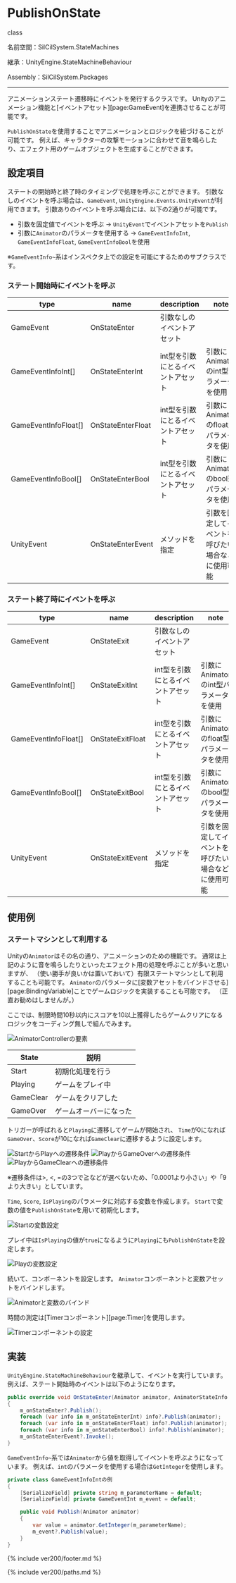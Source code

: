 # PublishOnState

class

名前空間：SilCilSystem.StateMachines

継承：UnityEngine.StateMachineBehaviour

Assembly：SilCilSystem.Packages

---

アニメーションステート遷移時にイベントを発行するクラスです。
Unityのアニメーション機能と[イベントアセット][page:GameEvent]を連携させることが可能です。

`PublishOnState`を使用することでアニメーションとロジックを紐づけることが可能です。
例えば、キャラクターの攻撃モーションに合わせて音を鳴らしたり、エフェクト用のゲームオブジェクトを生成することができます。

## 設定項目

ステートの開始時と終了時のタイミングで処理を呼ぶことができます。
引数なしのイベントを呼ぶ場合は、`GameEvent`, `UnityEngine.Events.UnityEvent`が利用できます。
引数ありのイベントを呼ぶ場合には、以下の2通りが可能です。

- 引数を固定値でイベントを呼ぶ -> `UnityEvent`でイベントアセットを`Publish`
- 引数に`Animator`のパラメータを使用する -> `GameEventInfoInt`, `GameEventInfoFloat`, `GameEventInfoBool`を使用

※`GameEventInfo~`系はインスペクタ上での設定を可能にするためのサブクラスです。

### ステート開始時にイベントを呼ぶ

|type|name|description|note|
|-|-|-|-|
|GameEvent|OnStateEnter|引数なしのイベントアセット||
|GameEventInfoInt[]|OnStateEnterInt|int型を引数にとるイベントアセット|引数にAnimatorのint型パラメータを使用|
|GameEventInfoFloat[]|OnStateEnterFloat|int型を引数にとるイベントアセット|引数にAnimatorのfloat型パラメータを使用|
|GameEventInfoBool[]|OnStateEnterBool|int型を引数にとるイベントアセット|引数にAnimatorのbool型パラメータを使用|
|UnityEvent|OnStateEnterEvent|メソッドを指定|引数を固定してイベントを呼びたい場合などに使用可能|

### ステート終了時にイベントを呼ぶ

|type|name|description|note|
|-|-|-|-|
|GameEvent|OnStateExit|引数なしのイベントアセット||
|GameEventInfoInt[]|OnStateExitInt|int型を引数にとるイベントアセット|引数にAnimatorのint型パラメータを使用|
|GameEventInfoFloat[]|OnStateExitFloat|int型を引数にとるイベントアセット|引数にAnimatorのfloat型パラメータを使用|
|GameEventInfoBool[]|OnStateExitBool|int型を引数にとるイベントアセット|引数にAnimatorのbool型パラメータを使用|
|UnityEvent|OnStateExitEvent|メソッドを指定|引数を固定してイベントを呼びたい場合などに使用可能|

## 使用例

### ステートマシンとして利用する

Unityの`Animator`はその名の通り、アニメーションのための機能です。
通常は上記のように音を鳴らしたりといったエフェクト用の処理を呼ぶことが多いと思いますが、
（使い勝手が良いかは置いておいて）有限ステートマシンとして利用することも可能です。
`Animator`のパラメータに[変数アセットをバインドさせる][page:BindingVariable]ことでゲームロジックを実装することも可能です。
（正直お勧めはしませんが。）

ここでは、制限時間10秒以内にスコアを10以上獲得したらゲームクリアになるロジックをコーディング無しで組んでみます。

![AnimatorControllerの要素][fig:LogicOutline]

|State|説明|
|-|-|
|Start|初期化処理を行う|
|Playing|ゲームをプレイ中|
|GameClear|ゲームをクリアした|
|GameOver|ゲームオーバーになった|

トリガーが呼ばれると`Playing`に遷移してゲームが開始され、
`Time`が0になれば`GameOver`、`Score`が10になれば`GameClear`に遷移するように設定します。

![StartからPlayへの遷移条件][fig:LogicStartToPlay]
![PlayからGameOverへの遷移条件][fig:LogicPlayToGameOver]
![PlayからGameClearへの遷移条件][fig:LogicPlayToGameClear]

※遷移条件は\>, \<, =の3つで≧などが選べないため、「0.0001より小さい」や「9より大きい」としています。

`Time`, `Score`, `IsPlaying`のパラメータに対応する変数を作成します。
`Start`で変数の値を`PublishOnState`を用いて初期化します。

![Startの変数設定][fig:LogicStartState]

プレイ中は`IsPlaying`の値が`true`になるように`Playing`にも`PublishOnState`を設定します。

![Playの変数設定][fig:LogicPlayState]

続いて、コンポーネントを設定します。
`Animator`コンポーネントと変数アセットをバインドします。

![Animatorと変数のバインド][fig:LogicAnimatorComponent]

時間の測定は[Timerコンポーネント][page:Timer]を使用します。

![Timerコンポーネントの設定][fig:LogicTimerComponent]

## 実装

`UnityEngine.StateMachineBehaviour`を継承して、イベントを実行しています。
例えば、ステート開始時のイベントは以下のようになります。

```cs
public override void OnStateEnter(Animator animator, AnimatorStateInfo stateInfo, int layerIndex)
{
    m_onStateEnter?.Publish();
    foreach (var info in m_onStateEnterInt) info?.Publish(animator);
    foreach (var info in m_onStateEnterFloat) info?.Publish(animator);
    foreach (var info in m_onStateEnterBool) info?.Publish(animator);
    m_onStateEnterEvent?.Invoke();
}
```

`GameEventInfo~`系では`Animator`から値を取得してイベントを呼ぶようになっています。
例えば、`int`のパラメータを使用する場合は`GetInteger`を使用します。

```cs
private class GameEventInfoIntの例
{
    [SerializeField] private string m_parameterName = default;
    [SerializeField] private GameEventInt m_event = default;

    public void Publish(Animator animator)
    {
        var value = animator.GetInteger(m_parameterName);
        m_event?.Publish(value);
    }
}
```

<!--- footer --->

{% include ver200/footer.md %}

<!--- 参照 --->

{% include ver200/paths.md %}

[fig:PlaySEOnState]: Figures/PlaySEOnState.gif
[fig:LogicOutline]: Figures/Logic_Outline.gif
[fig:LogicStartToPlay]: Figures/Logic_StartToPlay.png
[fig:LogicPlayToGameClear]: Figures/Logic_PlayToGameClear.png
[fig:LogicPlayToGameOver]: Figures/Logic_PlayToGameOver.png
[fig:LogicStartState]: Figures/Logic_StartState.png
[fig:LogicPlayState]: Figures/Logic_PlayingState.png
[fig:LogicAnimatorComponent]: Figures/Logic_AnimatorComponent.png
[fig:LogicTimerComponent]: Figures/Logic_TimerComponent.png
